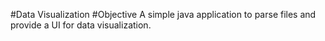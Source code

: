 #Data Visualization
#Objective
A simple java application to parse files and provide a UI for data visualization.

